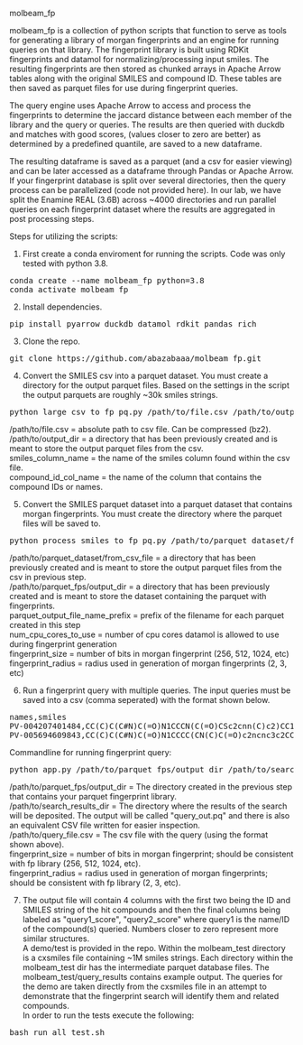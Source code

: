 molbeam_fp

molbeam_fp is a collection of python scripts that function to serve as tools for generating a library of morgan fingerprints and an engine for running queries on that library. The fingerprint library is built using RDKit fingerprints and datamol for normalizing/processing input smiles. The resulting fingerprints are then stored as chunked arrays in Apache Arrow tables along with the original SMILES and compound ID. These tables are then saved as parquet files for use during fingerprint queries. 

The query engine uses Apache Arrow to access and process the fingerprints to determine the jaccard distance between each member of the library and the query or queries. The results are then queried with duckdb and matches with good scores, (values closer to zero are better) as determined by a predefined quantile, are saved to a new dataframe. 

The resulting dataframe is saved as a parquet (and a csv for easier viewing) and can be later accessed as a dataframe through Pandas or Apache Arrow. If your fingerprint database is split over several directories, then the query process can be parallelized (code not provided here). In our lab, we have split the Enamine REAL (3.6B) across ~4000 directories and run parallel queries on each fingerprint dataset where the results are aggregated in post processing steps. 

Steps for utilizing the scripts:

1) First create a conda enviroment for running the scripts. Code was only tested with python 3.8.

<pre>
conda create --name molbeam_fp python=3.8
conda activate molbeam_fp
</pre>

2) Install dependencies.

<pre>
pip install pyarrow duckdb datamol rdkit pandas rich
</pre>

3) Clone the repo.

<pre>
git clone https://github.com/abazabaaa/molbeam_fp.git
</pre>

4) Convert the SMILES csv into a parquet dataset. You must create a directory for the output parquet files. Based on the settings in the script the output parquets are roughly ~30k smiles strings.

<pre>
python large_csv_to_fp_pq.py /path/to/file.csv /path/to/output_dir smiles_column_name compound_id_col_name
</pre>

/path/to/file.csv = absolute path to csv file. Can be compressed (bz2). \
/path/to/output_dir = a directory that has been previously created and is meant to store the output parquet files from the csv. \
smiles_column_name = the name of the smiles column found within the csv file. \
compound_id_col_name = the name of the column that contains the compound IDs or names.

5) Convert the SMILES parquet dataset into a parquet dataset that contains morgan fingerprints. You must create the directory where the parquet files will be saved to.

<pre>
python process_smiles_to_fp_pq.py /path/to/parquet_dataset/from_csv_file /path/to/parquet_fps/output_dir parquet_output_file_name_prefix name_of_smiles_column num_cpu_cores_to_use fingerprint_size fingerprint_radius
</pre>

/path/to/parquet_dataset/from_csv_file = a directory that has been previously created and is meant to store the output parquet files from the csv in previous step.
\
/path/to/parquet_fps/output_dir = a directory that has been previously created and is meant to store the dataset containing the parquet with fingerprints. \
parquet_output_file_name_prefix = prefix of the filename for each parquet created in this step
\
num_cpu_cores_to_use = number of cpu cores datamol is allowed to use during fingerprint generation
\
fingerprint_size = number of bits in morgan fingerprint (256, 512, 1024, etc)
\
fingerprint_radius = radius used in generation of morgan fingerprints (2, 3, etc)

6) Run a fingerprint query with multiple queries. The input queries must be saved into a csv (comma seperated) with the format shown below.

<pre>
names,smiles
PV-004207401484,CC(C)C(C#N)C(=O)N1CCCN(C(=O)CSc2cnn(C)c2)CC1C
PV-005694609843,CC(C)C(C#N)C(=O)N1CCCC(CN(C)C(=O)c2ncnc3c2CCC3)C1
</pre>
Commandline for running fingerprint query:
<pre>
python app.py /path/to/parquet_fps/output_dir /path/to/search_results_dir /path/to/query_file.csv fingerprint_size fingerprint_radius
</pre>

/path/to/parquet_fps/output_dir = The directory created in the previous step that contains your parquet fingerprint library.
\
/path/to/search_results_dir = The directory where the results of the search will be deposited. The output will be called "query_out.pq" and there is also an equivalent CSV file written for easier inspection.
\
/path/to/query_file.csv = The csv file with the query (using the format shown above).
\
fingerprint_size = number of bits in morgan fingerprint; should be consistent with fp library (256, 512, 1024, etc).
\
fingerprint_radius = radius used in generation of morgan fingerprints; should be consistent with fp library (2, 3, etc).

7) The output file will contain 4 columns with the first two being the ID and SMILES string of the hit compounds and then the final columns being labeled as "query1_score", "query2_score" where query1 is the name/ID of the compound(s) queried. Numbers closer to zero represent more similar structures.
\
A demo/test is provided in the repo. Within the molbeam_test directory is a cxsmiles file containing ~1M smiles strings. Each directory within the molbeam_test dir has the intermediate parquet database files. The molbeam_test/query_results contains example output. The queries for the demo are taken directly from the cxsmiles file in an attempt to demonstrate that the fingerprint search will identify them and related compounds. 
\
In order to run the tests execute the following:
<pre>
bash run_all_test.sh
</pre>



